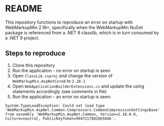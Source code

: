 # README

This repository functions to reproduce an error on startup with WebMarkupMin 2.18+, specifically when the WebMarkupMin NuGet package is referenced from a .NET 8 classlib, which is in turn consumed by a .NET 9 project.

## Steps to reproduce

1. Clone this repository
2. Run the application - no error on startup is seen
3. Open `ClassLib.csproj` and change the version of `WebMarkupMin.AspNetCore8` to `2.18.1`
4. Open `WebApplicationBuilderExtensions.cs` and update the using statements accordingly (see comments in file)
5. Run the application - an error on startup is seen:

```
System.TypeLoadException: Could not load type 'WebMarkupMin.AspNet.Common.Compressors.CommonCompressionSettingsBase' from assembly 'WebMarkupMin.AspNet.Common, Version=2.18.0.0, Culture=neutral, PublicKeyToken=99472178d266584b'.
```